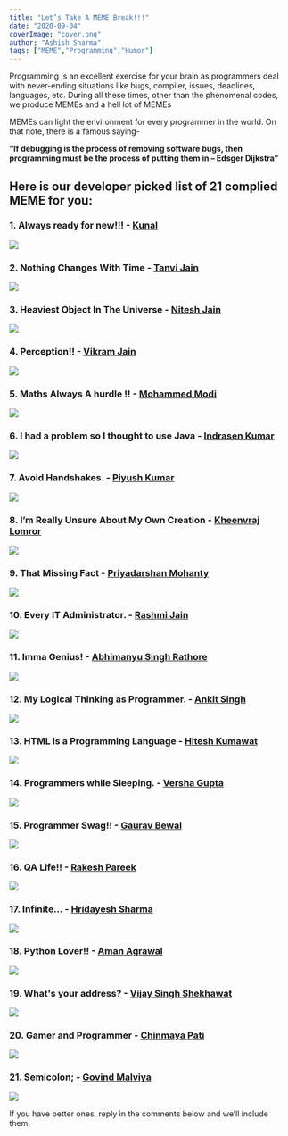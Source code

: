 ```yaml
---
title: "Let’s Take A MEME Break!!!"
date: "2020-09-04"
coverImage: "cover.png"
author: "Ashish Sharma"
tags: ["MEME","Programming","Humor"]
---
```


Programming is an excellent exercise for your brain as programmers deal with never-ending situations like bugs, compiler, issues, deadlines, languages, etc. During all these times, other than the phenomenal codes, we produce MEMEs and a hell lot of MEMEs

MEMEs can light the environment for every programmer in the world. On that note, there is a famous saying-

**“If debugging is the process of removing software bugs, then programming must be the process of putting them in – Edsger Dijkstra”**


## Here is our developer picked list of 21 complied MEME for you:

### 1. Always ready for new!!! - [Kunal](/author/kunal/) 

![](1.png) 

### 2. Nothing Changes With Time - [Tanvi Jain](/author/tanvi-jain/)

![](2.png)

### 3. Heaviest Object In The Universe - [Nitesh Jain](/author/nitesh-jain/)

![](3.png)

### 4. Perception!! - [Vikram Jain](/author/vikram-jain/)

![](4.png)

### 5. Maths Always A hurdle !! - [Mohammed Modi](/author/mohammed-modi/)

![](5.jpg)

### 6. I had a problem so I thought to use Java - [Indrasen Kumar](/author/indrasen-kumar/)

![](6.png)

### 7. Avoid Handshakes. - [Piyush Kumar](/author/piyush-kumar/)

![](7.png)

### 8. I’m Really Unsure About My Own Creation - [Kheenvraj Lomror](/author/kheenvraj-lomror/)   

![](8.png)

### 9.  That Missing Fact - [Priyadarshan Mohanty](/author/priyadarshan-mohanty/)

![](9.png)

### 10. Every IT Administrator. - [Rashmi Jain](/author/rashmi-jain/)

![](10.png)

### 11. Imma Genius! - [Abhimanyu Singh Rathore](/author/abhimanyu-singh-rathore/)

![](11.png)

### 12. My Logical Thinking as Programmer​​​. - [Ankit Singh](/author/ankit-singh/)

![](12.png)

### 13. HTML is a Programming Language - [Hitesh Kumawat](/author/hitesh-kumawat/)

![](13.png)

### 14. Programmers while Sleeping​. - [Versha Gupta](/author/versha-gupta/)

![](14.png)

### 15. Programmer Swag!! - [Gaurav Bewal](/author/gaurav-bewal/)

![](15.png)

### 16. QA Life!! - [Rakesh Pareek](/author/rakesh-pareek/)

![](16.png)

### 17. Infinite... - [Hridayesh Sharma](/author/hridayesh-sharma/)

![](17.png)

### 18. Python Lover!! - [Aman Agrawal](/author/aman-agrawal/)

![](18.png)

### 19. What's your address? - [Vijay Singh Shekhawat](/author/vijay-singh-shekhawat/)

![](19.png)

### 20. Gamer and Programmer - [Chinmaya Pati](/author/chinmaya-pati/)

![](21.png)

### 21. Semicolon; - [Govind Malviya](/author/govind-malviya/)

![](20.png)

If you have better ones, reply in the comments below and we’ll include them.
